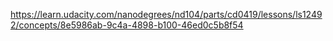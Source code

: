 https://learn.udacity.com/nanodegrees/nd104/parts/cd0419/lessons/ls12492/concepts/8e5986ab-9c4a-4898-b100-46ed0c5b8f54